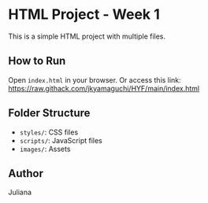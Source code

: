 # HTML Project - Week 1

This is a simple HTML project with multiple files.

## How to Run

Open `index.html` in your browser.
Or access this link: https://raw.githack.com/jkyamaguchi/HYF/main/index.html

## Folder Structure
- `styles/`: CSS files
- `scripts/`: JavaScript files
- `images/`: Assets

## Author

Juliana

